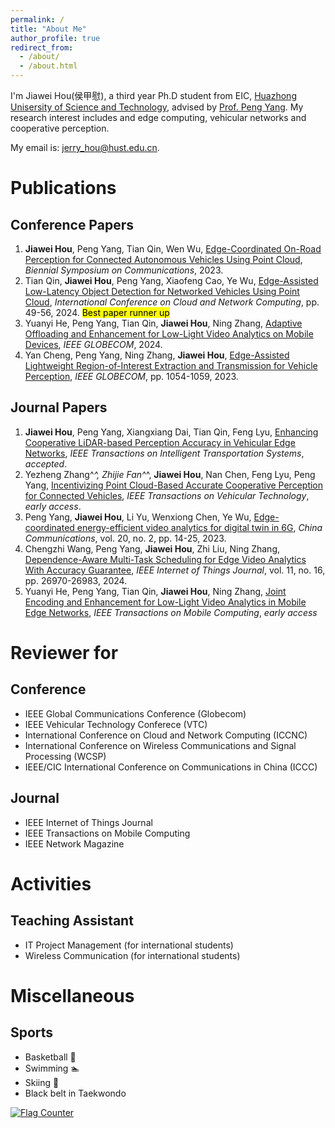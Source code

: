 ```yaml
---
permalink: /
title: "About Me"
author_profile: true
redirect_from: 
  - /about/
  - /about.html
---
```

 
I'm Jiawei Hou(侯甲慰), a third year Ph.D student from EIC, [Huazhong Unisersity of Science and Technology](https://www.hust.edu.cn/), advised by [Prof. Peng Yang](https://faculty.hust.edu.cn/pyang/en). My research interest includes and edge computing, vehicular networks and cooperative perception.

My email is:  jerry_hou@hust.edu.cn.
# Publications
## Conference Papers
1. **Jiawei Hou**, Peng Yang, Tian Qin, Wen Wu, [Edge-Coordinated On-Road Perception for Connected Autonomous Vehicles Using Point Cloud](https://ieeexplore.ieee.org/abstract/document/10201836),  *Biennial Symposium on Communications*, 2023.
2. Tian Qin, **Jiawei Hou**, Peng Yang, Xiaofeng Cao, Ye Wu, [Edge-Assisted Low-Latency Object Detection for Networked Vehicles Using Point Cloud](https://ieeexplore.ieee.org/abstract/document/10608254),  *International Conference on Cloud and Network Computing*, pp. 49-56, 2024. <mark>Best paper runner up<mark>
3. Yuanyi He, Peng Yang, Tian Qin, **Jiawei Hou**, Ning Zhang, [Adaptive Offloading and Enhancement for Low-Light Video Analytics on Mobile Devices](https://arxiv.org/abs/2409.05297), *IEEE GLOBECOM*, 2024.
4. Yan Cheng, Peng Yang, Ning Zhang, **Jiawei Hou**, [Edge-Assisted Lightweight Region-of-Interest Extraction and Transmission for Vehicle Perception](https://ieeexplore.ieee.org/abstract/document/10436797), *IEEE GLOBECOM*, pp. 1054-1059, 2023.

## Journal Papers
1. **Jiawei Hou**, Peng Yang, Xiangxiang Dai, Tian Qin, Feng Lyu, [Enhancing Cooperative LiDAR-based Perception Accuracy in Vehicular Edge Networks](https://ieeexplore.ieee.org/document/10901958), *IEEE Transactions on Intelligent Transportation Systems*, *accepted*.
2. Yezheng Zhang^*^, Zhijie Fan^*^, **Jiawei Hou**, Nan Chen, Feng Lyu, Peng Yang, [Incentivizing Point Cloud-Based Accurate Cooperative Perception for Connected Vehicles](https://ieeexplore.ieee.org/document/10806876), *IEEE Transactions on Vehicular Technology*, *early access*.
3. Peng Yang, **Jiawei Hou**, Li Yu, Wenxiong Chen, Ye Wu, [Edge-coordinated energy-efficient video analytics for digital twin in 6G](https://ieeexplore.ieee.org/abstract/document/10061660), *China Communications*, vol. 20, no. 2, pp. 14-25, 2023.
4. Chengzhi Wang, Peng Yang, **Jiawei Hou**, Zhi Liu, Ning Zhang, [Dependence-Aware Multi-Task Scheduling for Edge Video Analytics With Accuracy Guarantee](https://ieeexplore.ieee.org/abstract/document/10543048),  *IEEE Internet of Things Journal*, vol. 11, no. 16, pp. 26970-26983, 2024.
5. Yuanyi He, Peng Yang, Tian Qin, **Jiawei Hou**, Ning Zhang, [Joint Encoding and Enhancement for Low-Light Video Analytics in Mobile Edge Networks](https://ieeexplore.ieee.org/abstract/document/10787093), *IEEE Transactions on Mobile Computing*, *early access*

# Reviewer for
## Conference
+ IEEE Global Communications Conference (Globecom)
+ IEEE Vehicular Technology Conferece (VTC)
+ International Conference on Cloud and Network Computing (ICCNC)
+ International Conference on Wireless Communications and Signal Processing (WCSP)
+ IEEE/CIC International Conference on Communications in China (ICCC)

## Journal
+ IEEE Internet of Things Journal
+ IEEE Transactions on Mobile Computing
+ IEEE Network Magazine


# Activities
## Teaching Assistant
+ IT Project Management (for international students)
+ Wireless Communication (for international students)

# Miscellaneous
## Sports 
+ Basketball :basketball:
+ Swimming :swimmer:
+ Skiing :ski:
+ Black belt in Taekwondo



<a href="http://s11.flagcounter.com/more/qaO"><img src="https://s11.flagcounter.com/count2/qaO/bg_FFFFFF/txt_000000/border_CCCCCC/columns_2/maxflags_10/viewers_0/labels_0/pageviews_0/flags_0/percent_0/" alt="Flag Counter" border="0"></a>
